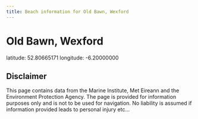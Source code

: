 ```yaml
---
title: Beach information for Old Bawn, Wexford
---
```

# Old Bawn, Wexford 

<div class="location-info">latitude: 52.80665171 longitude: -6.20000000</div>
<div class="met-eireann-warnings"></div>
<div></div>

## Disclaimer

This page contains data from the Marine Institute, 
Met Eireann and the Environment Protection Agency. The page is provided for
information purposes only and is not to be used for navigation. No liability 
is assumed if information provided leads to personal injury etc...